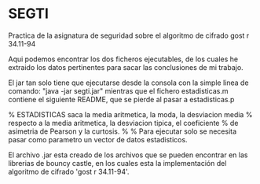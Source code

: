 # SEGTI
Practica de la asignatura de seguridad sobre el algoritmo de cifrado gost r 34.11-94

Aqui podemos encontrar los dos ficheros ejecutables, de los cuales he extraido los datos pertinentes para sacar las conclusiones de mi trabajo.

El jar tan solo tiene que ejecutarse desde la consola con la simple linea de comando: "java -jar segti.jar" mientras que el fichero estadisticas.m contiene el siguiente README, que se pierde al pasar a estadisticas.p

% ESTADISTICAS saca la media aritmetica, la moda, la desviacion media
% respecto a la media aritmetica, la desviacion tipica, el coeficiente
% de asimetria de Pearson y la curtosis.
%
% Para ejecutar solo se necesita pasar como parametro un vector de datos estadisticos.

El archivo .jar esta creado de los archivos que se pueden encontrar en las librerias de bouncy castle, en los cuales esta la implementación del algoritmo de cifrado 'gost r 34.11-94'.
